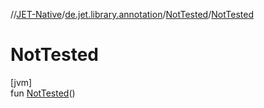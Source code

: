 //[JET-Native](../../../index.md)/[de.jet.library.annotation](../index.md)/[NotTested](index.md)/[NotTested](-not-tested.md)

# NotTested

[jvm]\
fun [NotTested](-not-tested.md)()
